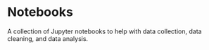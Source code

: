 # Notebooks

A collection of Jupyter notebooks to help with data collection, data cleaning, and data analysis.
